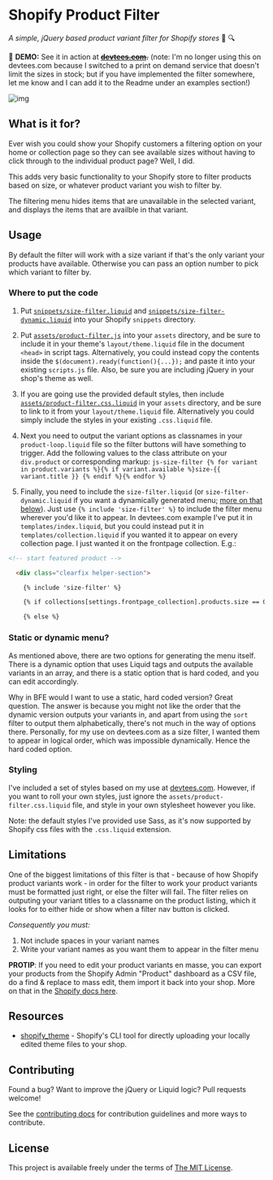 # Shopify Product Filter

*A simple, jQuery based product variant filter for Shopify stores* :shirt: :mag:

:rocket: **DEMO:**  See it in action at ~~**[devtees.com](http://devtees.com).**~~ (note: I'm no longer using this on devtees.com because I switched to a print on demand service that doesn't limit the sizes in stock; but if you have implemented the filter somewhere, let me know and I can add it to the Readme under an examples section!)

![img](assets/screenshot.jpg)

## What is it for?

Ever wish you could show your Shopify customers a filtering option on your home or collection page so they can see available sizes without having to click through to the individual product page? Well, I did.

This adds very basic functionality to your Shopify store to filter products based on size, or whatever product variant you wish to filter by.

The filtering menu hides items that are unavailable in the selected variant, and displays the items that are availble in that variant.

## Usage

By default the filter will work with a size variant if that's the only variant your products have available. Otherwise you can pass an option number to pick which variant to filter by.

### Where to put the code

1. Put [`snippets/size-filter.liquid`](snippets/size-filter.liquid) and [`snippets/size-filter-dynamic.liquid`](snippets/size-filter-dynamic.liquid) into your Shopify `snippets` directory.

2. Put [`assets/product-filter.js`](assets/product-filter.js) into your `assets` directory, and be sure to include it in your theme's `layout/theme.liquid` file in the document `<head>` in script tags. Alternatively, you could instead copy the contents inside the `$(document).ready(function(){...});` and paste it into your existing `scripts.js` file. Also, be sure you are including jQuery in your shop's theme as well.

3. If you are going use the provided default styles, then include [`assets/product-filter.css.liquid`](assets/product-filter.css.liquid) in your `assets` directory, and be sure to link to it from your `layout/theme.liquid` file. Alternatively you could simply include the styles in your existing `.css.liquid` file.

4. Next you need to output the variant options as classnames in your `product-loop.liquid` file so the filter buttons will have something to trigger. Add the following values to the class attribute on your `div.product` or corresponding markup: `js-size-filter {% for variant in product.variants %}{% if variant.available %}size-{{ variant.title }} {% endif %}{% endfor %}`

5. Finally, you need to include the `size-filter.liquid` (or `size-filter-dynamic.liquid` if you want a dynamically generated menu; [more on that below](#static-or-dynamic-menu)). Just use `{% include 'size-filter' %}` to include the filter menu wherever you'd like it to appear. In devtees.com example I've put it in `templates/index.liquid`, but you could instead put it in `templates/collection.liquid` if you wanted it to appear on every collection page. I just wanted it on the frontpage collection. E.g.:

```html
<!-- start featured product -->

  <div class="clearfix helper-section">

    {% include 'size-filter' %}

    {% if collections[settings.frontpage_collection].products.size == 0 %}

    {% else %}
```

### Static or dynamic menu?

As mentioned above, there are two options for generating the menu itself. There is a dynamic option that uses Liquid tags and outputs the available variants in an array, and there is a static option that is hard coded, and you can edit accordingly.

Why in BFE would I want to use a static, hard coded version? Great question. The answer is because you might not like the order that the dynamic version outputs your variants in, and apart from using the `sort` filter to output them alphabetically, there's not much in the way of options there. Personally, for my use on devtees.com as a size filter, I wanted them to appear in logical order, which was impossible dynamically. Hence the hard coded option.

### Styling

I've included a set of styles based on my use at [devtees.com](http://devtees.com). However, if you want to roll your own styles, just ignore the `assets/product-filter.css.liquid` file, and style in your own stylesheet however you like.

Note: the default styles I've provided use Sass, as it's now supported by Shopify css files with the `.css.liquid` extension.

## Limitations

One of the biggest limitations of this filter is that - because of how Shopify product variants work - in order for the filter to work your product variants must be formatted just right, or else the filter will fail. The filter relies on outputing your variant titles to a classname on the product listing, which it looks for to either hide or show when a filter nav button is clicked.

*Consequently you must:*

1. Not include spaces in your variant names
2. Write your variant names as you want them to appear in the filter menu

**PROTIP**: If you need to edit your product variants en masse, you can export your products from the Shopify Admin "Product" dashboard as a CSV file, do a find & replace to mass edit, them import it back into your shop. More on that in the [Shopify docs here](http://docs.shopify.com/manual/your-store/products/product-csv).

## Resources

- [shopify_theme](https://github.com/Shopify/shopify_theme) - Shopify's CLI tool for directly uploading your locally edited theme files to your shop.

## Contributing

Found a bug? Want to improve the jQuery or Liquid logic? Pull requests welcome!

See the [contributing docs](CONTRIBUTING.md) for contribution guidelines and more ways to contribute.

## License

This project is available freely under the terms of [The MIT License](LICENSE).
